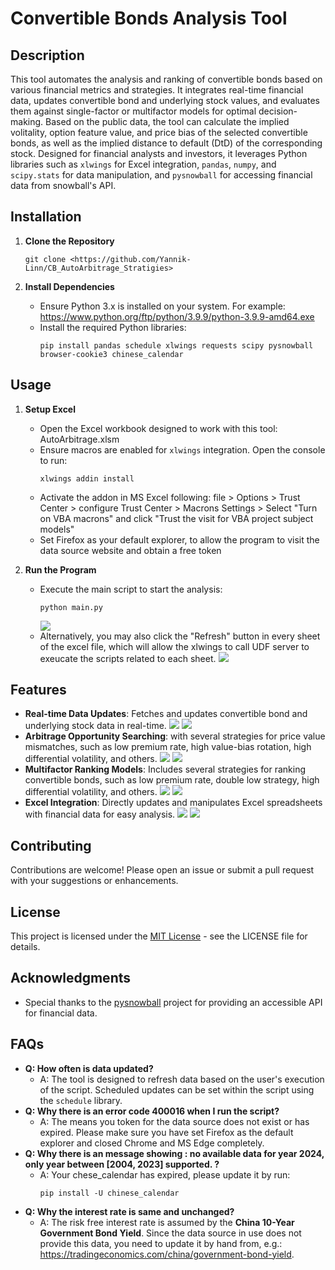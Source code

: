 # Convertible Bonds Analysis Tool

## Description
This tool automates the analysis and ranking of convertible bonds based on various financial metrics and strategies. It integrates real-time financial data, updates convertible bond and underlying stock values, and evaluates them against single-factor or multifactor models for optimal decision-making. Based on the public data, the tool can calculate the implied volitality, option feature value, and price bias of the selected convertible bonds, as well as the implied distance to default (DtD) of the corresponding stock. Designed for financial analysts and investors, it leverages Python libraries such as `xlwings` for Excel integration, `pandas`, `numpy`, and `scipy.stats` for data manipulation, and `pysnowball` for accessing financial data from snowball's API.

## Installation

1. **Clone the Repository**
   ```
   git clone <https://github.com/Yannik-Linn/CB_AutoArbitrage_Stratigies>
   ```
   
2. **Install Dependencies**
   - Ensure Python 3.x is installed on your system. For example:
     https://www.python.org/ftp/python/3.9.9/python-3.9.9-amd64.exe
   - Install the required Python libraries:
     ```
     pip install pandas schedule xlwings requests scipy pysnowball browser-cookie3 chinese_calendar
     ```

## Usage

1. **Setup Excel**
   - Open the Excel workbook designed to work with this tool: AutoArbitrage.xlsm
   - Ensure macros are enabled for `xlwings` integration. Open the console to run:
     ```
     xlwings addin install
     ```
   - Activate the addon in MS Excel following: file >  Options > Trust Center > configure Trust Center > Macrons Settings > Select "Turn on VBA macrons" and click "Trust the visit for VBA project subject models"
   - Set Firefox as your default explorer, to allow the program to visit the data source website and obtain a free token

2. **Run the Program**
   - Execute the main script to start the analysis:
     ```
     python main.py
     ```
     ![](.screenshots/Script_in_Spyder.png)
   - Alternatively, you may also click the "Refresh" button in every sheet of the excel file, which will allow the xlwings to call UDF server to exeucate the scripts related to each sheet.
     ![](.screenshots/Updata_Realtime_data.png)

## Features
- **Real-time Data Updates**: Fetches and updates convertible bond and underlying stock data in real-time.
  ![](.screenshots/Reatime_underlying_values.png)
  ![](.screenshots/Excel_Bond_sheet.png)
- **Arbitrage Opportunity Searching**: with several strategies for price value mismatches, such as low premium rate, high value-bias rotation, high differential volatility, and others.
  ![](.screenshots/CurrentPrice_vs_ConversionValue.png)
  ![](.screenshots/CurrentPrice_vs_impliedOptionPrice.png)
- **Multifactor Ranking Models**: Includes several strategies for ranking convertible bonds, such as low premium rate, double low strategy, high differential volatility, and others.
  ![](.screenshots/Mutifactor_Strategy.png)
  ![](.screenshots/PriceValueBias_vs_DifferentialVolitality.png)
- **Excel Integration**: Directly updates and manipulates Excel spreadsheets with financial data for easy analysis.
  ![](.screenshots/Excel_underlying_sheet.png)
  ![](.screenshots/Refresh_Underlyings.png)

## Contributing
Contributions are welcome! Please open an issue or submit a pull request with your suggestions or enhancements.

## License
This project is licensed under the [MIT License](LICENSE.md) - see the LICENSE file for details.

## Acknowledgments
- Special thanks to the [pysnowball](https://github.com/uname-yang/pysnowball) project for providing an accessible API for financial data.

## FAQs
- **Q: How often is data updated?**
  - A: The tool is designed to refresh data based on the user's execution of the script. Scheduled updates can be set within the script using the `schedule` library.
- **Q: Why there is an error code 400016 when I run the script?**
  - A: The means you token for the data source does not exist or has expired. Please make sure you have set Firefox as the default explorer and closed Chrome and MS Edge completely.
- **Q: Why there is an message showing : no available data for year 2024, only year between [2004, 2023] supported. ?**
  - A: Your chese_calendar has expired, please update it by run:
     ```
     pip install -U chinese_calendar
     ```    
- **Q: Why the interest rate is same and unchanged?**
  - A: The risk free interest rate is assumed by the **China 10-Year Government Bond Yield**. Since the data source in use does not provide this data, you need to update it by hand from, e.g.: https://tradingeconomics.com/china/government-bond-yield.
